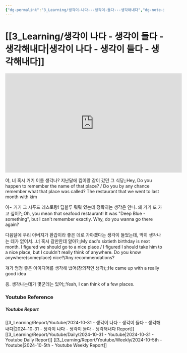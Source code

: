 ```yaml
---
{"dg-permalink":"3_Learning/생각이-나다---생각이-들다---생각해내다","dg-note-icon":"english","created-date":"2024-10-31 10:37:33 am","date":"2024-10-31","type":"youtube","tags":["youtube","english","flashcards"],"aliases":null,"youtuber":"빨모쌤","channelName":"라이브 아카데미","link":"https://www.youtube.com/watch?v=MOHnCJjS-4I","img":"https://img.youtube.com/vi/MOHnCJjS-4I/0.jpg","dg-publish":true,"permalink":"/3_Learning/생각이-나다---생각이-들다---생각해내다/","dgPassFrontmatter":true,"noteIcon":"english"}
---
```


# [[3_Learning/생각이 나다 - 생각이 들다 - 생각해내다\|생각이 나다 - 생각이 들다 - 생각해내다]]


<div class="container-root"><span></span></div><div><div class="container-root"><iframe width="560" height="315" src="https://www.youtube.com/embed/MOHnCJjS-4I" title="YouTube video player" frameborder="0" allow="accelerometer; autoplay; clipboard-write; encrypted-media; gyroscope; picture-in-picture; web-share" allowfullscreen=""></iframe></div></div>

야, 너 혹시 거기 이름 생각나? 지난달에 킴이랑 같이 갔던 그 식당;;Hey, Do you happen to remember the name of that place? / Do you by any chance remember what that place was called? The restaurant that we went to last month with kim
<!--SR:!2025-03-11,50,274-->

아~ 거기 그 시푸드 레스토랑! 딥블루 뭐뭐 였는데 정확히는 생각은 안나. 왜 거기 또 가고 싶어?;;Oh, you mean that seafood restaurant! It was "Deep Blue - something", but I can't remember exactly. Why, do you wanna go there again?
<!--SR:!2025-02-10,61,310-->

다음달에 우리 아버지가 환갑이라 좋은 데로 가야겠다는 생각이 들었는데, 딱히 생각나는 데가 없어서...너 혹시 갈만한데 알아?;;My dad's sixtieth birthday is next month. I figured we should go to a nice place / I figured I should take him to a nice place, but I couldn't really think of anywhere. Do you know anywhere(someplace) nice?/Any recommendations?
<!--SR:!2025-02-18,65,310-->

걔가 엄청 좋은 아이디어를 생각해 냈어(창의적인 생각);;He came up with a really good idea
<!--SR:!2025-02-14,62,314-->

응. 생각나는데가 몇군데는 있어;;Yeah, I can think of a few places.
<!--SR:!2025-04-23,98,290-->












### Youtube Reference
##### Youtube Report
[[3_Learning/Report/Youtube/2024-10-31 - 생각이 나다 - 생각이 들다 - 생각해내다\|2024-10-31 - 생각이 나다 - 생각이 들다 - 생각해내다 Report]]
[[3_Learning/Report/Youtube/Daily/2024-10-31 - Youtube\|2024-10-31 - Youtube Daily Report]]
[[3_Learning/Report/Youtube/Weekly/2024-10-5th - Youtube\|2024-10-5th - Youtube Weekly Report]]

